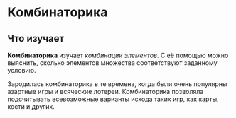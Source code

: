 # Комбинаторика

## Что изучает

**Комбинаторика** изучает *комбинации элементов*. С её помощью можно выяснить, сколько элементов множества соответствуют заданному условию.

Зародилась комбинаторика в те времена, когда были очень популярны азартные игры и всяческие лотереи. Комбинаторика позволяла подсчитывать всевозможные варианты исхода таких игр, как карты, кости и других.

